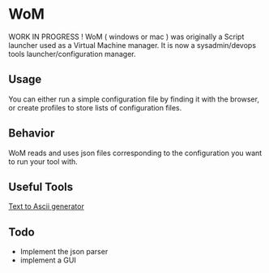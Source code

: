 # WoM

WORK IN PROGRESS !
WoM ( windows or mac ) was originally a Script launcher used as a Virtual Machine manager.
It is now a sysadmin/devops tools launcher/configuration manager.

## Usage

You can either run a simple configuration file by finding it with the browser,
or create profiles to store lists of configuration files.

## Behavior

WoM reads and uses json files corresponding to the configuration you want to run your tool with.

## Useful Tools

[Text to Ascii generator](http://patorjk.com/software/taag/)

## Todo

- Implement the json parser
- implement a GUI
